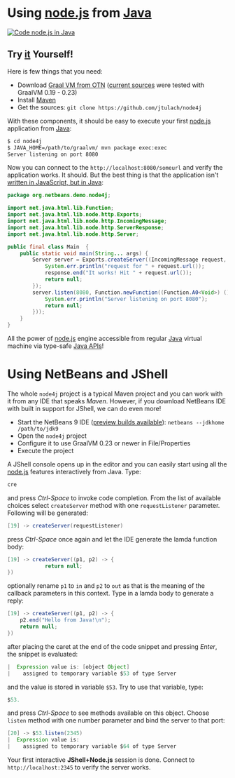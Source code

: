 # Using [node.js](https://nodejs.org/en/) from [Java](http://java.sun.com)

[![Code node.js in Java](https://img.youtube.com/vi/Q_AkHdxBbYw/0.jpg)](https://www.youtube.com/watch?v=Q_AkHdxBbYw)

## Try [it](https://www.youtube.com/watch?v=Q_AkHdxBbYw) Yourself!

Here is few things that you need:
* Download [Graal VM from OTN](http://www.oracle.com/technetwork/oracle-labs/program-languages/) ([current sources](https://github.com/jtulach/node4j/commit/927c4c831decdd76e9ebb153cad9e3a884b737ae) were tested with GraalVM 0.19 - 0.23)
* Install [Maven](http://maven.apache.org/)
* Get the sources: `git clone https://github.com/jtulach/node4j`

With these components, it should be easy to execute your first [node.js](https://nodejs.org/en/) 
application from [Java](http://java.sun.com):

```bash
$ cd node4j
$ JAVA_HOME=/path/to/graalvm/ mvn package exec:exec
Server listening on port 8080
```

Now you can connect to the `http://localhost:8080/someurl` and verify the application works. It should.
But the best thing is that the application isn't [written in JavaScript, but in Java](https://github.com/jtulach/node4j/blob/afbff13bceb3f960c13949816f02fb55f994a505/src/main/java/org/netbeans/demo/node4j/Main.java):

```java
package org.netbeans.demo.node4j;

import net.java.html.lib.Function;
import net.java.html.lib.node.http.Exports;
import net.java.html.lib.node.http.IncomingMessage;
import net.java.html.lib.node.http.ServerResponse;
import net.java.html.lib.node.http.Server;

public final class Main  {
    public static void main(String... args) {
        Server server = Exports.createServer((IncomingMessage request, ServerResponse response) -> {
            System.err.println("request for " + request.url());
            response.end("It works! Hit " + request.url());
            return null;
        });
        server.listen(8080, Function.newFunction((Function.A0<Void>) () -> {
            System.err.println("Server listening on port 8080");
            return null;
        }));
    }
}
```

All the power of [node.js](https://nodejs.org/en/) engine accessible from regular [Java](http://java.sun.com) virtual machine
via type-safe [Java APIs](https://dukescript.com/javadoc/libs/)!

# Using NetBeans and JShell

The whole `node4j` project is a typical Maven project and you can work with it from any IDE that speaks *Maven*. However, if you download NetBeans IDE with built in support for JShell, we can do even more!

* Start the NetBeans 9 IDE ([preview builds available](http://bits.netbeans.org/download/trunk/nightly/latest/)): `netbeans --jdkhome /path/to/jdk9`
* Open the `node4j` project
* Configure it to use GraalVM 0.23 or newer in File/Properties
* Execute the project
 
A JShell console opens up in the editor and you can easily start using all the [node.js](https://nodejs.org/en/) features interactively from Java. Type:

```java
cre
```
and press *Ctrl-Space* to invoke code completion. From the list of available choices select `createServer` method with one `requestListener` parameter. Following will be generated:
```java
[19] -> createServer(requestListener)
```
press *Ctrl-Space* once again and let the IDE generate the lamda function body:
```java
[19] -> createServer((p1, p2) -> {
            return null;
})
```
optionally rename `p1` to `in` and `p2` to `out` as that is the meaning of the callback parameters in this context. Type in a lamda body to generate a reply:
```java
[19] -> createServer((p1, p2) -> {
    p2.end("Hello from Java!\n");
    return null;
})
```
after placing the caret at the end of the code snippet and pressing *Enter*, the snippet is evaluated:
```java
|  Expression value is: [object Object]
|    assigned to temporary variable $53 of type Server
```
and the value is stored in variable `$53`. Try to use that variable, type:
```java
$53.
```
and press *Ctrl-Space* to see methods available on this object. Choose `listen` method with one number parameter and bind the server to that port:
```java
[20] -> $53.listen(2345)
|  Expression value is: 
|    assigned to temporary variable $64 of type Server
```
Your first interactive **JShell+Node.js** session is done. Connect to `http://localhost:2345` to verify the server works. 
